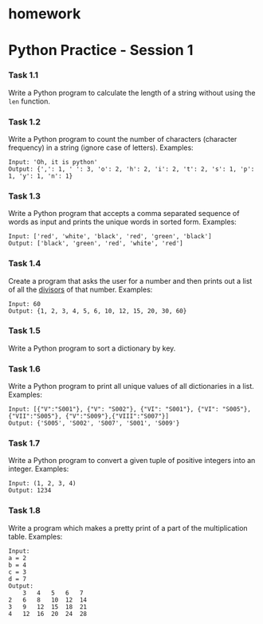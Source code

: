 # homework
# Python Practice - Session 1

### Task 1.1
Write a Python program to calculate the length of a string without using the `len` function.

### Task 1.2
Write a Python program to count the number of characters (character frequency) in a string (ignore case of letters).
Examples:
```
Input: 'Oh, it is python' 
Output: {',': 1, ' ': 3, 'o': 2, 'h': 2, 'i': 2, 't': 2, 's': 1, 'p': 1, 'y': 1, 'n': 1}
```

### Task 1.3
Write a Python program that accepts a comma separated sequence of words as input and prints the unique words in sorted form.
Examples:
```
Input: ['red', 'white', 'black', 'red', 'green', 'black']
Output: ['black', 'green', 'red', 'white', 'red']
```

### Task 1.4
Create a program that asks the user for a number and then prints out a list of all the [divisors](https://en.wikipedia.org/wiki/Divisor) of that number.
Examples:
```
Input: 60
Output: {1, 2, 3, 4, 5, 6, 10, 12, 15, 20, 30, 60}
```

### Task 1.5
Write a Python program to sort a dictionary by key.

### Task 1.6
Write a Python program to print all unique values of all dictionaries in a list.
Examples:
```
Input: [{"V":"S001"}, {"V": "S002"}, {"VI": "S001"}, {"VI": "S005"}, {"VII":"S005"}, {"V":"S009"},{"VIII":"S007"}]
Output: {'S005', 'S002', 'S007', 'S001', 'S009'}
```

### Task 1.7
Write a Python program to convert a given tuple of positive integers into an integer. 
Examples:
```
Input: (1, 2, 3, 4)
Output: 1234
```


### Task 1.8
Write a program which makes a pretty print of a part of the multiplication table.
Examples:
```
Input:
a = 2
b = 4
c = 3
d = 7
Output:
	3	4	5	6	7	
2	6	8	10	12	14	
3	9	12	15	18	21	
4	12	16	20	24	28
```



